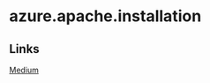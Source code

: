 # azure.apache.installation

## Links
[Medium](https://medium.com/techinpieces/practical-azure-how-to-enable-ssh-on-azure-vm-84d8fba8103e)